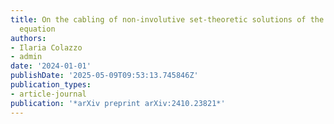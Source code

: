 ```yaml
---
title: On the cabling of non-involutive set-theoretic solutions of the Yang--Baxter
  equation
authors:
- Ilaria Colazzo
- admin
date: '2024-01-01'
publishDate: '2025-05-09T09:53:13.745846Z'
publication_types:
- article-journal
publication: '*arXiv preprint arXiv:2410.23821*'
---
```

